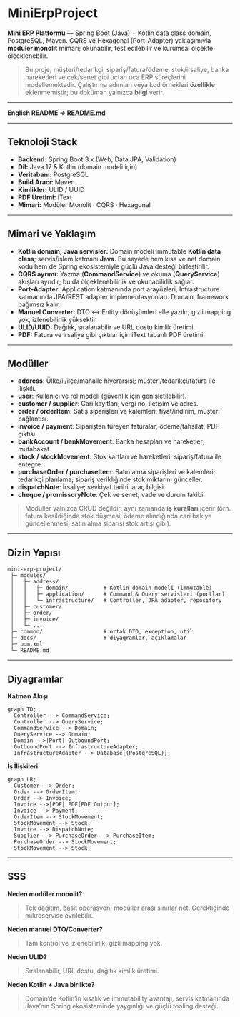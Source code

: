 # MiniErpProject

**Mini ERP Platformu** — Spring Boot (Java) + Kotlin data class domain, PostgreSQL, Maven. CQRS ve Hexagonal (Port-Adapter) yaklaşımıyla **modüler monolit** mimari; okunabilir, test edilebilir ve kurumsal ölçekte ölçeklenebilir.

> Bu proje; müşteri/tedarikçi, sipariş/fatura/ödeme, stok/irsaliye, banka hareketleri ve çek/senet gibi uçtan uca ERP süreçlerini modellemektedir. Çalıştırma adımları veya kod örnekleri **özellikle** eklenmemiştir; bu doküman yalnızca **bilgi** verir.

---

**English README → [README.md](README.md)**

---

## Teknoloji Stack

* **Backend:** Spring Boot 3.x (Web, Data JPA, Validation)
* **Dil:** Java 17 & Kotlin (domain modeli için)
* **Veritabanı:** PostgreSQL
* **Build Aracı:** Maven
* **Kimlikler:** ULID / UUID
* **PDF Üretimi:** iText
* **Mimari:** Modüler Monolit · CQRS · Hexagonal

---

## Mimari ve Yaklaşım

* **Kotlin domain, Java servisler:** Domain modeli immutable **Kotlin data class**; servis/işlem katmanı **Java**. Bu sayede hem kısa ve net domain kodu hem de Spring ekosistemiyle güçlü Java desteği birleştirilir.
* **CQRS ayrımı:** Yazma (**CommandService**) ve okuma (**QueryService**) akışları ayrıdır; bu da ölçeklenebilirlik ve okunabilirlik sağlar.
* **Port-Adapter:** Application katmanında port arayüzleri; Infrastructure katmanında JPA/REST adapter implementasyonları. Domain, framework bağımsız kalır.
* **Manuel Converter:** DTO ↔ Entity dönüşümleri elle yazılır; gizli mapping yok, izlenebilirlik yüksektir.
* **ULID/UUID:** Dağıtık, sıralanabilir ve URL dostu kimlik üretimi.
* **PDF:** Fatura ve irsaliye gibi çıktılar için iText tabanlı PDF üretimi.

---

## Modüller

* **address**: Ülke/il/ilçe/mahalle hiyerarşisi; müşteri/tedarikçi/fatura ile ilişkili.
* **user**: Kullanıcı ve rol modeli (güvenlik için genişletilebilir).
* **customer / supplier**: Cari kayıtları; vergi no, iletişim ve adres.
* **order / orderItem**: Satış siparişleri ve kalemleri; fiyat/indirim, müşteri bağlantısı.
* **invoice / payment**: Siparişten türeyen faturalar; ödeme/tahsilat; PDF çıktısı.
* **bankAccount / bankMovement**: Banka hesapları ve hareketler; mutabakat.
* **stock / stockMovement**: Stok kartları ve hareketleri; sipariş/fatura ile entegre.
* **purchaseOrder / purchaseItem**: Satın alma siparişleri ve kalemleri; tedarikçi planlama; sipariş verildiğinde stok miktarını günceller.
* **dispatchNote**: İrsaliye; sevkiyat tarihi, araç bilgisi.
* **cheque / promissoryNote**: Çek ve senet; vade ve durum takibi.

> Modüller yalnızca CRUD değildir; aynı zamanda **iş kuralları** içerir (örn. fatura kesildiğinde stok düşmesi, ödeme alındığında cari bakiye güncellenmesi, satın alma siparişi stok artışı gibi).

---

## Dizin Yapısı

```
mini-erp-project/
 ├─ modules/
 │   ├─ address/
 │   │   ├─ domain/           # Kotlin domain modeli (immutable)
 │   │   ├─ application/      # Command & Query servisleri (portlar)
 │   │   └─ infrastructure/   # Controller, JPA adapter, repository
 │   ├─ customer/
 │   ├─ order/
 │   ├─ invoice/
 │   └─ ...
 ├─ common/                   # ortak DTO, exception, util
 ├─ docs/                     # diyagramlar, açıklamalar
 ├─ pom.xml
 └─ README.md
```

---

## Diyagramlar

**Katman Akışı**

```mermaid
graph TD;
  Controller --> CommandService;
  Controller --> QueryService;
  CommandService --> Domain;
  QueryService --> Domain;
  Domain -->|Port| OutboundPort;
  OutboundPort --> InfrastructureAdapter;
  InfrastructureAdapter --> Database[(PostgreSQL)];
```

**İş İlişkileri**

```mermaid
graph LR;
  Customer --> Order;
  Order --> OrderItem;
  Order --> Invoice;
  Invoice -->|PDF| PDF[PDF Output];
  Invoice --> Payment;
  OrderItem --> StockMovement;
  StockMovement --> Stock;
  Invoice --> DispatchNote;
  Supplier --> PurchaseOrder --> PurchaseItem;
  PurchaseOrder --> StockMovement;
  StockMovement --> Stock;
```

---

## SSS

**Neden modüler monolit?**

> Tek dağıtım, basit operasyon; modüller arası sınırlar net. Gerektiğinde mikroservise evrilebilir.

**Neden manuel DTO/Converter?**

> Tam kontrol ve izlenebilirlik; gizli mapping yok.

**Neden ULID?**

> Sıralanabilir, URL dostu, dağıtık kimlik üretimi.

**Neden Kotlin + Java birlikte?**

> Domain’de Kotlin’in kısalık ve immutability avantajı, servis katmanında Java’nın Spring ekosisteminde yaygınlığı ve güçlü tooling desteği.
